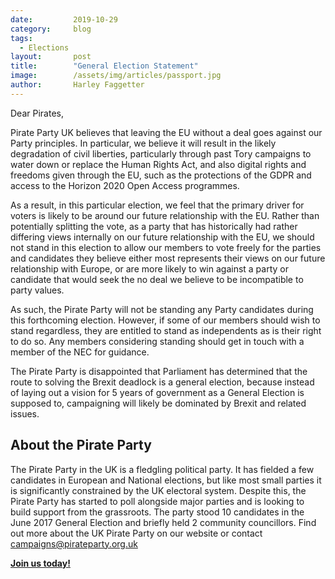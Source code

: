 ```yaml
---
date:         2019-10-29
category:     blog
tags:
  - Elections
layout:       post
title:        "General Election Statement"
image:        /assets/img/articles/passport.jpg
author:       Harley Faggetter
---
```


Dear Pirates,

Pirate Party UK believes that leaving the EU without a deal goes against our Party principles. In particular, we believe it will result in the likely degradation of civil liberties, particularly through past Tory campaigns to water down or replace the Human Rights Act, and also digital rights and freedoms given through the EU, such as the protections of the GDPR and access to the Horizon 2020 Open Access programmes.

As a result, in this particular election, we feel that the primary driver for voters is likely to be around our future relationship with the EU. Rather than potentially splitting the vote, as a party that has historically had rather differing views internally on our future relationship with the EU, we should not stand in this election to allow our members to vote freely for the parties and candidates they believe either most represents their views on our future relationship with Europe, or are more likely to win against a party or candidate that would seek the no deal we believe to be incompatible to party values.

As such, the Pirate Party will not be standing any Party candidates during this forthcoming election. However, if some of our members should wish to stand regardless, they are entitled to stand as independents as is their right to do so. Any members considering standing should get in touch with a member of the NEC for guidance.

The Pirate Party is disappointed that Parliament has determined that the route to solving the Brexit deadlock is a general election, because instead of laying out a vision for 5 years of government as a General Election is supposed to, campaigning will likely be dominated by Brexit and related issues.

## About the Pirate Party ##

The Pirate Party in the UK is a fledgling political party. It has fielded a few candidates in European and National elections, but like most small parties it is significantly constrained by the UK electoral system. Despite this, the Pirate Party has started to poll alongside major parties and is looking to build support from the grassroots. The party stood 10 candidates in the June 2017 General Election and briefly held 2 community councillors.
Find out more about the UK Pirate Party on our website or contact campaigns@pirateparty.org.uk

[**Join us today!**](https://www.pirateparty.org.uk/join-us)
